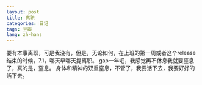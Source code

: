 ```yaml
---
layout: post
title: 离职
categories: 日记
tags: 豆瓣
lang: zh-hans
---
```

要有本事离职，可是我没有，但是，无论如何，在上班的第一周或者这个release结束的时候，7.1，哪天早哪天提离职。
gap一年吧，我感觉再不休息我就要窒息了，真的是，窒息。
身体和精神的双重窒息，不管了，我要活下去，我要好好的活下去。